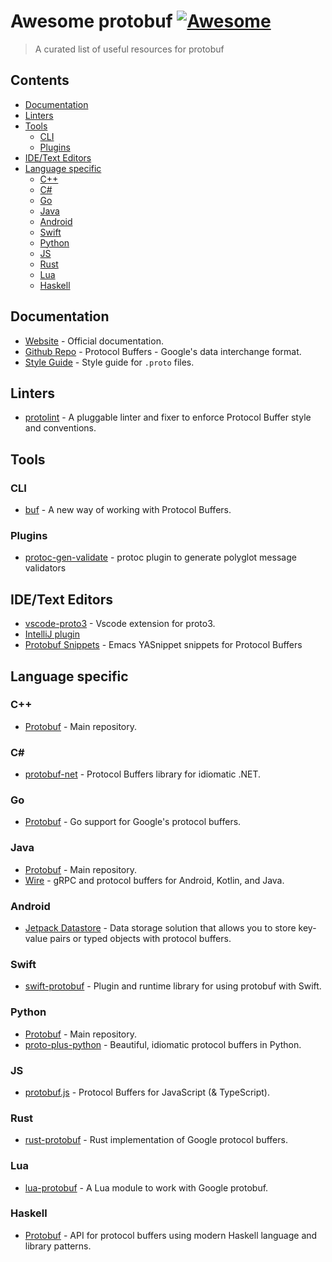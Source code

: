 # Awesome protobuf [![Awesome](https://cdn.rawgit.com/sindresorhus/awesome/d7305f38d29fed78fa85652e3a63e154dd8e8829/media/badge.svg)](https://github.com/sindresorhus/awesome)

> A curated list of useful resources for protobuf


## Contents

- [Documentation](#doc)
- [Linters](#linters)
- [Tools](#tools)
  * [CLI](#tools-cli)
  * [Plugins](#tools-plugins)
- [IDE/Text Editors](#ide)
- [Language specific](#lang)
  * [C++](#lang-cpp)
  * [C#](#lang-csharp)
  * [Go](#lang-go)
  * [Java](#lang-java)
  * [Android](#lang-android)
  * [Swift](#lang-swift)
  * [Python](#lang-python)
  * [JS](#lang-js)
  * [Rust](#lang-rust)
  * [Lua](#lang-lua)
  * [Haskell](#lang-haskell)


<a name="doc"></a>
## Documentation
- [Website](https://developers.google.com/protocol-buffers) - Official documentation.
- [Github Repo](https://github.com/protocolbuffers/protobuf) - Protocol Buffers - Google's data interchange format.
- [Style Guide](https://developers.google.com/protocol-buffers/docs/style) - Style guide for `.proto` files.

<a name="linters"></a>
## Linters
- [protolint](https://github.com/yoheimuta/protolint) - A pluggable linter and fixer to enforce Protocol Buffer style and conventions.

<a name="tools"></a>
## Tools

<a name="tools-cli"></a>
### CLI
- [buf](https://github.com/bufbuild/buf) - A new way of working with Protocol Buffers.

<a name="tools-plugins"></a>
### Plugins
- [protoc-gen-validate](https://github.com/bufbuild/protoc-gen-validate) - protoc plugin to generate polyglot message validators

<a name="ide"></a>
## IDE/Text Editors
- [vscode-proto3](https://github.com/zxh0/vscode-proto3) - Vscode extension for proto3.
- [IntelliJ plugin](https://plugins.jetbrains.com/plugin/14004-protocol-buffers)
- [Protobuf Snippets](https://github.com/Clement-Jean/protobuf-snippets) - Emacs YASnippet snippets for Protocol Buffers

<a name="lang"></a>
## Language specific

<a name="lang-cpp"></a>
### C++
- [Protobuf](https://github.com/protocolbuffers/protobuf) - Main repository.

<a name="lang-csharp"></a>
### C#
- [protobuf-net](https://github.com/protobuf-net/protobuf-net) - Protocol Buffers library for idiomatic .NET.

<a name="lang-go"></a>
### Go
- [Protobuf](https://github.com/golang/protobuf) - Go support for Google's protocol buffers.

<a name="lang-java"></a>
### Java
- [Protobuf](https://github.com/protocolbuffers/protobuf) - Main repository.
- [Wire](https://github.com/square/wire) - gRPC and protocol buffers for Android, Kotlin, and Java.

<a name="lang-android"></a>
### Android
- [Jetpack Datastore](https://developer.android.com/topic/libraries/architecture/datastore#proto-datastore) - Data storage solution that allows you to store key-value pairs or typed objects with protocol buffers.

<a name="lang-swift"></a>
### Swift
- [swift-protobuf](https://github.com/apple/swift-protobuf) - Plugin and runtime library for using protobuf with Swift.

<a name="lang-python"></a>
### Python
- [Protobuf](https://github.com/protocolbuffers/protobuf) - Main repository.
- [proto-plus-python](https://github.com/googleapis/proto-plus-python) - Beautiful, idiomatic protocol buffers in Python.

<a name="lang-js"></a>
### JS
- [protobuf.js](https://github.com/protobufjs/protobuf.js) - Protocol Buffers for JavaScript (& TypeScript).

<a name="lang-rust"></a>
### Rust
- [rust-protobuf](https://github.com/stepancheg/rust-protobuf) - Rust implementation of Google protocol buffers.

<a name="lang-lua"></a>
### Lua
- [lua-protobuf](https://github.com/starwing/lua-protobuf) - A Lua module to work with Google protobuf.

<a name="lang-haskell"></a>
### Haskell
- [Protobuf](https://github.com/google/proto-lens) - API for protocol buffers using modern Haskell language and library patterns.
